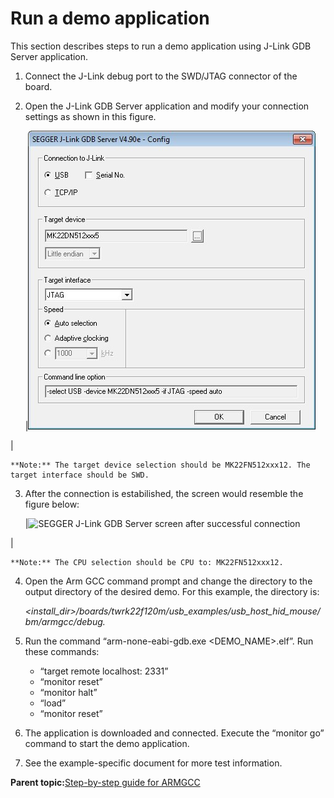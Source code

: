 # Run a demo application

This section describes steps to run a demo application using J-Link GDB Server application.

1.  Connect the J-Link debug port to the SWD/JTAG connector of the board.
2.  Open the J-Link GDB Server application and modify your connection settings as shown in this figure.

    |![](../images/segger_jlink.jpg "SEGGER J-Link GDB Server configuration")

|

    **Note:** The target device selection should be MK22FN512xxx12. The target interface should be SWD.

3.  After the connection is estabilished, the screen would resemble the figure below:

    |![](../images/segger_jlink_successful_connection.jpg "SEGGER J-Link GDB Server screen after successful
                            connection")

|

    **Note:** The CPU selection should be CPU to: MK22FN512xxx12.

4.  Open the Arm GCC command prompt and change the directory to the output directory of the desired demo. For this example, the directory is:

    *<install\_dir\>/boards/twrk22f120m/usb\_examples/usb\_host\_hid\_mouse/bm/armgcc/debug.*

5.  Run the command “arm-none-eabi-gdb.exe <DEMO\_NAME\>.elf”. Run these commands:
    -   “target remote localhost: 2331”
    -   “monitor reset”
    -   “monitor halt”
    -   “load”
    -   “monitor reset”
6.  The application is downloaded and connected. Execute the “monitor go” command to start the demo application.
7.  See the example-specific document for more test information.

**Parent topic:**[Step-by-step guide for ARMGCC](../topics/step-by-step_guide_for_arm_gcc.md)

